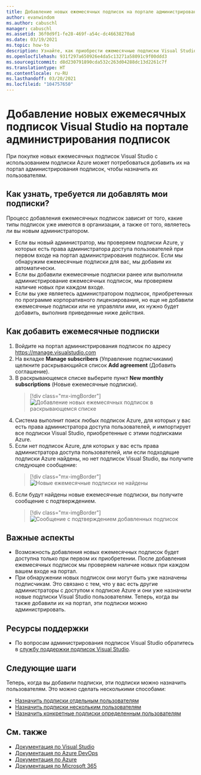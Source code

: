 ```yaml
---
title: Добавление новых ежемесячных подписок на портале администрирования подписок | Документация Майкрософт
author: evanwindom
ms.author: cabuschl
manager: cabuschl
ms.assetid: 36f0d9f1-fe28-469f-a54c-dc46638270a8
ms.date: 03/19/2021
ms.topic: how-to
description: Узнайте, как приобрести ежемесячные подписки Visual Studio с помощью портала администрирования подписок
ms.openlocfilehash: 931f297a650926e4da5c13271a58091c9f00ddd3
ms.sourcegitcommit: d8d230791890cda532c263d04288dc13d2261c7f
ms.translationtype: HT
ms.contentlocale: ru-RU
ms.lasthandoff: 03/20/2021
ms.locfileid: "104757650"
---
```

# <a name="add-new-monthly-visual-studio-subscriptions-to-the-subscriptions-administration-portal"></a>Добавление новых ежемесячных подписок Visual Studio на портале администрирования подписок
При покупке новых ежемесячных подписок Visual Studio с использованием подписки Azure может потребоваться добавить их на портал администрирования подписок, чтобы назначить их пользователям.  

## <a name="how-do-i-know-if-i-need-to-add-my-subscriptions"></a>Как узнать, требуется ли добавлять мои подписки?
Процесс добавления ежемесячных подписок зависит от того, какие типы подписок уже имеются в организации, а также от того, являетесь ли вы новым администратором.
- Если вы новый администратор, мы проверяем подписки Azure, у которых есть права администратора доступа пользователей при первом входе на портал администрирования подписок.  Если мы обнаружим ежемесячные подписки для вас, мы добавим их автоматически. 
- Если вы добавили ежемесячные подписки ранее или выполнили администрирование ежемесячных подписок, мы проверяем наличие новых при каждом входе. 
- Если вы уже являетесь администратором подписок, приобретенных по программе корпоративного лицензирования, но еще не добавили ежемесячные подписки или не управляли ими, их нужно будет добавить, выполнив приведенные ниже действия.

## <a name="how-to-add-monthly-subscriptions"></a>Как добавить ежемесячные подписки
1. Войдите на портал администрирования подписок по адресу <https://manage.visualstudio.com>
1. На вкладке **Manage subscribers** (Управление подписчиками) щелкните раскрывающийся список **Add agreement** (Добавить соглашение). 
1. В раскрывающемся списке выберите пункт **New monthly subscriptions** (Новые ежемесячные подписки).
   > [!div class="mx-imgBorder"]
   > ![Добавление новых ежемесячных подписок в раскрывающемся списке](_img/add-monthly-subs/add-subs-drop-down.png "Выберите элемент 'Add agreement' (Добавить соглашение) и щелкните 'New monthly subscriptions' (Новые ежемесячные подписки).")
1. Система выполнит поиск любых подписок Azure, для которых у вас есть права администратора доступа пользователей, и импортирует все подписки Visual Studio, приобретенные с этими подписками Azure.
1. Если нет подписок Azure, для которых у вас есть права администратора доступа пользователей, или если подходящие подписки Azure найдены, но нет подписок Visual Studio, вы получите следующее сообщение:
   > [!div class="mx-imgBorder"]
   > ![Новые ежемесячные подписки не найдены](_img/add-monthly-subs/no-subs-found.png "Сообщение об ошибке с информацией о том, что отсутствуют доступные для вас подписки Azure или Visual Studio.")
1. Если будут найдены новые ежемесячные подписки, вы получите сообщение с подтверждением.
   > [!div class="mx-imgBorder"]
   > ![Сообщение с подтверждением добавленных подписок](_img/add-monthly-subs/subs-added-confirmation.png "Появится сообщение с подтверждением, в котором будут отображаться добавленные подписки.")

## <a name="things-to-keep-in-mind"></a>Важные аспекты
- Возможность добавления новых ежемесячных подписок будет доступна только при первом их приобретении.  После добавления ежемесячных подписок мы проверяем наличие новых при каждом вашем входе на портал. 
- При обнаружении новых подписок они могут быть уже назначены подписчикам.  Это связано с тем, что у вас есть другие администраторы с доступом к подписке Azure и они уже назначили новые подписки Visual Studio пользователям.  Теперь, когда вы также добавили их на портал, эти подписки можно администрировать. 

## <a name="support-resources"></a>Ресурсы поддержки
- По вопросам администрирования подписок Visual Studio обратитесь в [службу поддержки подписок Visual Studio](https://aka.ms/vsadminhelp).

## <a name="next-steps"></a>Следующие шаги
Теперь, когда вы добавили подписки, эти подписки можно назначить пользователям.  Это можно сделать несколькими способами:
- [Назначить подписки отдельным пользователям](assign-license.md)
- [Назначить подписки нескольким пользователям](assign-license-bulk.md)
- [Назначить конкретные подписки определенным пользователям](assign-guid.md)

## <a name="see-also"></a>См. также
- [Документация по Visual Studio](/visualstudio/)
- [Документация по Azure DevOps](/azure/devops/)
- [Документация по Azure](/azure/)
- [Документация по Microsoft 365](/microsoft-365/)